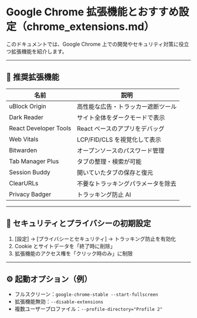 # Google Chrome 拡張機能とおすすめ設定（chrome_extensions.md）

このドキュメントでは、Google Chrome 上での開発やセキュリティ対策に役立つ拡張機能を紹介します。

---

## 🧩 推奨拡張機能

| 名前 | 説明 |
|------|------|
| uBlock Origin | 高性能な広告・トラッカー遮断ツール |
| Dark Reader | サイト全体をダークモードで表示 |
| React Developer Tools | React ベースのアプリをデバッグ |
| Web Vitals | LCP/FID/CLS を視覚化して表示 |
| Bitwarden | オープンソースのパスワード管理 |
| Tab Manager Plus | タブの整理・検索が可能 |
| Session Buddy | 開いていたタブの保存と復元 |
| ClearURLs | 不要なトラッキングパラメータを除去 |
| Privacy Badger | トラッキング防止 AI |

---

## 🔐 セキュリティとプライバシーの初期設定

1. [設定] → [プライバシーとセキュリティ] → トラッキング防止を有効化
2. Cookie とサイトデータを「終了時に削除」
3. 拡張機能のアクセス権を「クリック時のみ」に制限

---

## ⚙️ 起動オプション（例）

- フルスクリーン：`google-chrome-stable --start-fullscreen`
- 拡張機能無効：`--disable-extensions`
- 複数ユーザープロファイル：`--profile-directory="Profile 2"`
